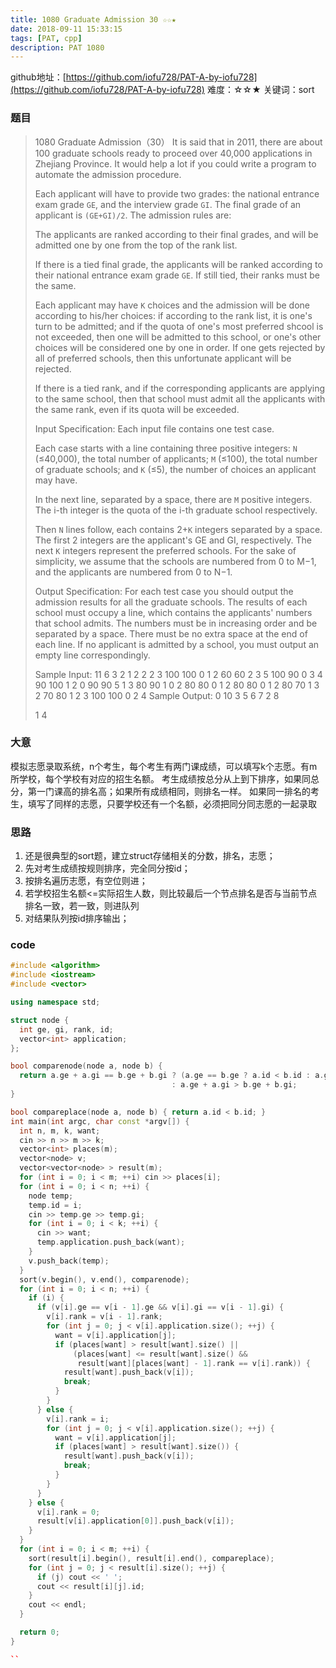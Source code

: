 ```yaml
---
title: 1080 Graduate Admission 30 ☆☆★
date: 2018-09-11 15:33:15
tags: [PAT, cpp]
description: PAT 1080
---
```


github地址：[https://github.com/iofu728/PAT-A-by-iofu728](https://github.com/iofu728/PAT-A-by-iofu728)
难度：☆☆★
关键词：sort

### 题目

> 1080 Graduate Admission（30）
> It is said that in 2011, there are about 100 graduate schools ready to proceed over 40,000 applications in Zhejiang Province. It would help a lot if you could write a program to automate the admission procedure.
>
> Each applicant will have to provide two grades: the national entrance exam grade `GE`, and the interview grade `GI`. The final grade of an applicant is `(GE+GI)/2`. The admission rules are:
>
> The applicants are ranked according to their final grades, and will be admitted one by one from the top of the rank list.
>
> If there is a tied final grade, the applicants will be ranked according to their national entrance exam grade `GE`. If still tied, their ranks must be the same.
>
> Each applicant may have `K` choices and the admission will be done according to his/her choices: if according to the rank list, it is one's turn to be admitted; and if the quota of one's most preferred shcool is not exceeded, then one will be admitted to this school, or one's other choices will be considered one by one in order. If one gets rejected by all of preferred schools, then this unfortunate applicant will be rejected.
>
> If there is a tied rank, and if the corresponding applicants are applying to the same school, then that school must admit all the applicants with the same rank, even if its quota will be exceeded.
>
> Input Specification:
> Each input file contains one test case.
>
> Each case starts with a line containing three positive integers: `N` (≤40,000), the total number of applicants; `M` (≤100), the total number of graduate schools; and `K` (≤5), the number of choices an applicant may have.
>
> In the next line, separated by a space, there are `M` positive integers. The i-th integer is the quota of the i-th graduate school respectively.
>
> Then `N` lines follow, each contains 2+`K` integers separated by a space. The first 2 integers are the applicant's GE and GI, respectively. The next `K` integers represent the preferred schools. For the sake of simplicity, we assume that the schools are numbered from 0 to M−1, and the applicants are numbered from 0 to N−1.
>
> Output Specification:
> For each test case you should output the admission results for all the graduate schools. The results of each school must occupy a line, which contains the applicants' numbers that school admits. The numbers must be in increasing order and be separated by a space. There must be no extra space at the end of each line. If no applicant is admitted by a school, you must output an empty line correspondingly.
>
> Sample Input:
> 11 6 3
> 2 1 2 2 2 3
> 100 100 0 1 2
> 60 60 2 3 5
> 100 90 0 3 4
> 90 100 1 2 0
> 90 90 5 1 3
> 80 90 1 0 2
> 80 80 0 1 2
> 80 80 0 1 2
> 80 70 1 3 2
> 70 80 1 2 3
> 100 100 0 2 4
> Sample Output:
> 0 10
> 3
> 5 6 7
> 2 8
>
> 1 4

### 大意
模拟志愿录取系统，n个考生，每个考生有两门课成绩，可以填写k个志愿。有m所学校，每个学校有对应的招生名额。
考生成绩按总分从上到下排序，如果同总分，第一门课高的排名高；如果所有成绩相同，则排名一样。
如果同一排名的考生，填写了同样的志愿，只要学校还有一个名额，必须把同分同志愿的一起录取

### 思路
1. 还是很典型的sort题，建立struct存储相关的分数，排名，志愿；
2. 先对考生成绩按规则排序，完全同分按id；
3. 按排名遍历志愿，有空位则进；
4. 若学校招生名额<=实际招生人数，则比较最后一个节点排名是否与当前节点排名一致，若一致，则进队列
5. 对结果队列按id排序输出；

### code
```cpp
#include <algorithm>
#include <iostream>
#include <vector>

using namespace std;

struct node {
  int ge, gi, rank, id;
  vector<int> application;
};

bool comparenode(node a, node b) {
  return a.ge + a.gi == b.ge + b.gi ? (a.ge == b.ge ? a.id < b.id : a.ge > b.ge)
                                    : a.ge + a.gi > b.ge + b.gi;
}

bool compareplace(node a, node b) { return a.id < b.id; }
int main(int argc, char const *argv[]) {
  int n, m, k, want;
  cin >> n >> m >> k;
  vector<int> places(m);
  vector<node> v;
  vector<vector<node> > result(m);
  for (int i = 0; i < m; ++i) cin >> places[i];
  for (int i = 0; i < n; ++i) {
    node temp;
    temp.id = i;
    cin >> temp.ge >> temp.gi;
    for (int i = 0; i < k; ++i) {
      cin >> want;
      temp.application.push_back(want);
    }
    v.push_back(temp);
  }
  sort(v.begin(), v.end(), comparenode);
  for (int i = 0; i < n; ++i) {
    if (i) {
      if (v[i].ge == v[i - 1].ge && v[i].gi == v[i - 1].gi) {
        v[i].rank = v[i - 1].rank;
        for (int j = 0; j < v[i].application.size(); ++j) {
          want = v[i].application[j];
          if (places[want] > result[want].size() ||
              (places[want] <= result[want].size() &&
               result[want][places[want] - 1].rank == v[i].rank)) {
            result[want].push_back(v[i]);
            break;
          }
        }
      } else {
        v[i].rank = i;
        for (int j = 0; j < v[i].application.size(); ++j) {
          want = v[i].application[j];
          if (places[want] > result[want].size()) {
            result[want].push_back(v[i]);
            break;
          }
        }
      }
    } else {
      v[i].rank = 0;
      result[v[i].application[0]].push_back(v[i]);
    }
  }
  for (int i = 0; i < m; ++i) {
    sort(result[i].begin(), result[i].end(), compareplace);
    for (int j = 0; j < result[i].size(); ++j) {
      if (j) cout << ' ';
      cout << result[i][j].id;
    }
    cout << endl;
  }

  return 0;
}

``
